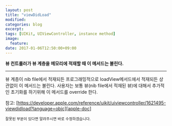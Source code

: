 ```yaml
---
layout: post
title: "viewDidLoad"
modified:
categories: blog
excerpt:
tags: [UIKit, UIViewController, instance method]
image:
  feature:
date: 2017-01-06T12:50:00+09:00
---
```

**뷰 컨트롤러가 뷰 계층을 메모리에 적재할 때 이 메서드는 불린다.**

----

뷰 계층이 nib file에서 적재되든 프로그래밍적으로 loadView메서드에서 적재되든 상관없이 이 메서드는 불린다.
사용자는 보통 뷰(nib file에서 적재된 뷰)에 대해서 추가적인 초기화를 하기위해 이 메서드를 override 한다.

참고: [https://developer.apple.com/reference/uikit/uiviewcontroller/1621495-viewdidload?language=objc][apple-doc]


<sub>잘못된 부분이 있다면 알려주시면 바로 수정하겠습니다.</sub>

[apple-doc]: https://developer.apple.com/reference/uikit/uiviewcontroller/1621495-viewdidload?language=objc
